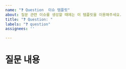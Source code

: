 ```yaml
---
name: "❓ Question  이슈 템플릿"
about: 질문 관련 이슈를 생성할 때에는 이 템플릿을 이용해주세요.
title: "❓ Question: "
labels: "❓ question"
assignees: ''

---
```


# 질문 내용

